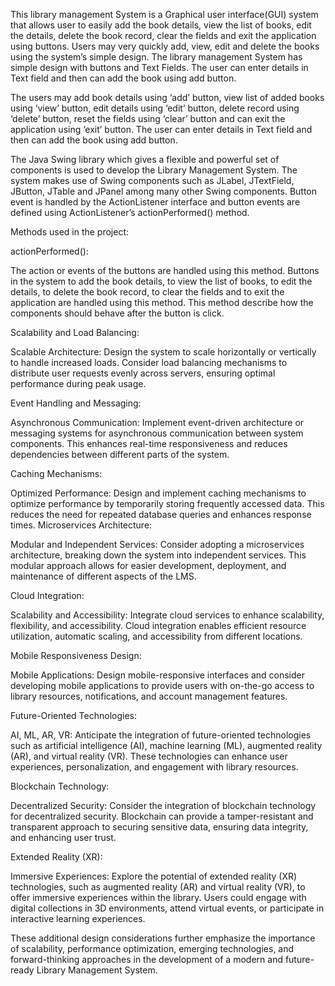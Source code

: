 This library management System is a Graphical user interface(GUI) system that allows user to easily add the book details, view the list of books, edit the details, delete the book record, clear the fields and exit the application using buttons. Users may very quickly add, view, edit and delete the books using the system’s simple design. The library management System has simple design with buttons and Text Fields. The user can enter details in Text field and then can add the book using add button.

The users may add book details using ‘add’ button, view list of added books using ‘view’ button, edit details using ‘edit’ button, delete record using ‘delete’ button, reset the fields using ‘clear’ button and can exit the application using ‘exit’ button. The user can enter details in Text field and then can add the book using add button.

The Java Swing library which gives a flexible and powerful set of components is used to develop the Library Management System. The system makes use of Swing components such as JLabel, JTextField, JButton, JTable and JPanel among many other Swing components. Button event is handled by the ActionListener interface and button events are defined using ActionListener’s actionPerformed() method.

Methods used in the project:

actionPerformed():

The action or events of the buttons are handled using this method. Buttons in the system to add the book details, to view the list of books, to edit the details, to delete the book record, to clear the fields and to exit the application are handled using this method. This method describe how the components should behave after the button is click.

Scalability and Load Balancing:

Scalable Architecture: Design the system to scale horizontally or vertically to handle increased loads. Consider load balancing mechanisms to distribute user requests evenly across servers, ensuring optimal performance during peak usage.

Event Handling and Messaging:

Asynchronous Communication: Implement event-driven architecture or messaging systems for asynchronous communication between system components. This enhances real-time responsiveness and reduces dependencies between different parts of the system.

Caching Mechanisms:

Optimized Performance: Design and implement caching mechanisms to optimize performance by temporarily storing frequently accessed data. This reduces the need for repeated database queries and enhances response times.
Microservices Architecture:

Modular and Independent Services: Consider adopting a microservices architecture, breaking down the system into independent services. This modular approach allows for easier development, deployment, and maintenance of different aspects of the LMS.

Cloud Integration:

Scalability and Accessibility: Integrate cloud services to enhance scalability, flexibility, and accessibility. Cloud integration enables efficient resource utilization, automatic scaling, and accessibility from different locations.





Mobile Responsiveness Design:

Mobile Applications: Design mobile-responsive interfaces and consider developing mobile applications to provide users with on-the-go access to library resources, notifications, and account management features.


Future-Oriented Technologies:

AI, ML, AR, VR: Anticipate the integration of future-oriented technologies such as artificial intelligence (AI), machine learning (ML), augmented reality (AR), and virtual reality (VR). These technologies can enhance user experiences, personalization, and engagement with library resources.

Blockchain Technology:

Decentralized Security: Consider the integration of blockchain technology for decentralized security. Blockchain can provide a tamper-resistant and transparent approach to securing sensitive data, ensuring data integrity, and enhancing user trust.

Extended Reality (XR):

Immersive Experiences: Explore the potential of extended reality (XR) technologies, such as augmented reality (AR) and virtual reality (VR), to offer immersive experiences within the library. Users could engage with digital collections in 3D environments, attend virtual events, or participate in interactive learning experiences.

These additional design considerations further emphasize the importance of scalability, performance optimization, emerging technologies, and forward-thinking approaches in the development of a modern and future-ready Library Management System.

